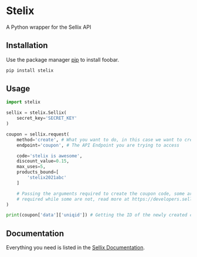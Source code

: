 # Stelix

A Python wrapper for the Sellix API

## Installation

Use the package manager [pip](https://pip.pypa.io/en/stable/) to install foobar.

```bash
pip install stelix
```

## Usage
```python
import stelix

sellix = stelix.Sellix(
    secret_key='SECRET_KEY'
)

coupon = sellix.request(
    method='create', # What you want to do, in this case we want to create a new coupon code
    endpoint='coupon', # The API Endpoint you are trying to access

    code='stelix is awesome',
    discount_value=0.15,
    max_uses=5,
    products_bound=[
        'stelix2021abc'
    ]

    # Passing the arguments required to create the coupon code, some are
    # required while some are not, read more at https://developers.sellix.io
)

print(coupon['data']['uniqid']) # Getting the ID of the newly created coupon code
```

## Documentation

Everything you need is listed in the [Sellix Documentation](https://developers.sellix.io/).
